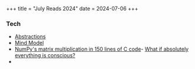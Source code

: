 +++
title = "July Reads 2024"
date = 2024-07-06
+++

### Tech
- [Abstractions](https://carbon-steel.github.io/jekyll/update/2024/06/19/abstractions.html)
- [Mind Model](https://tylerneylon.com/a/mind_model/mind_model.html)
- [NumPy's matrix multiplication in 150 lines of C code](https://salykova.github.io/matmul-cpu)- [What if absolutely everything is conscious?](https://www.vox.com/future-perfect/353430/what-if-absolutely-everything-is-conscious)
- 
